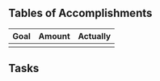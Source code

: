## Tables of Accomplishments
| Goal | Amount | Actually |
| ---- | ------ | -------- |
|      |        |          |

## Tasks
